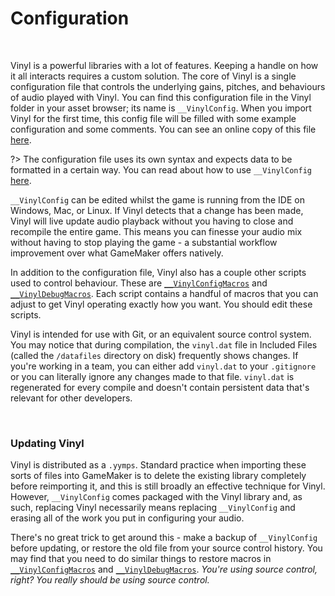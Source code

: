 # Configuration

&nbsp;

Vinyl is a powerful libraries with a lot of features. Keeping a handle on how it all interacts requires a custom solution. The core of Vinyl is a single configuration file that controls the underlying gains, pitches, and behaviours of audio played with Vinyl. You can find this configuration file in the Vinyl folder in your asset browser; its name is `__VinylConfig`. When you import Vinyl for the first time, this config file will be filled with some example configuration and some comments. You can see an online copy of this file [here](https://github.com/JujuAdams/Vinyl/blob/master/notes/__VinylConfig/__VinylConfig.txt).

?> The configuration file uses its own syntax and expects data to be formatted in a certain way. You can read about how to use `__VinylConfig` [here](Config-Syntax).

`__VinylConfig` can be edited whilst the game is running from the IDE on Windows, Mac, or Linux. If Vinyl detects that a change has been made, Vinyl will live update audio playback without you having to close and recompile the entire game. This means you can finesse your audio mix without having to stop playing the game - a substantial workflow improvement over what GameMaker offers natively.

In addition to the configuration file, Vinyl also has a couple other scripts used to control behaviour. These are [`__VinylConfigMacros`](Config-Macros) and [`__VinylDebugMacros`](Debug-Macros). Each script contains a handful of macros that you can adjust to get Vinyl operating exactly how you want. You should edit these scripts.

Vinyl is intended for use with Git, or an equivalent source control system. You may notice that during compilation, the `vinyl.dat` file in Included Files (called the `/datafiles` directory on disk) frequently shows changes. If you're working in a team, you can either add `vinyl.dat` to your `.gitignore` or you can literally ignore any changes made to that file. `vinyl.dat` is regenerated for every compile and doesn't contain persistent data that's relevant for other developers.

&nbsp;

### Updating Vinyl

Vinyl is distributed as a `.yymps`. Standard practice when importing these sorts of files into GameMaker is to delete the existing library completely before reimporting it, and this is still broadly an effective technique for Vinyl. However, `__VinylConfig` comes packaged with the Vinyl library and, as such, replacing Vinyl necessarily means replacing `__VinylConfig` and erasing all of the work you put in configuring your audio.

There's no great trick to get around this - make a backup of `__VinylConfig` before updating, or restore the old file from your source control history. You may find that you need to do similar things to restore macros in [`__VinylConfigMacros`](Config-Macros) and [`__VinylDebugMacros`](Debug-Macros). *You're using source control, right? You really should be using source control.*